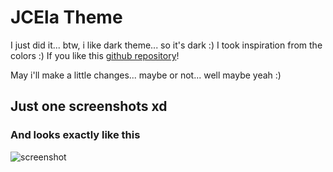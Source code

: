 # JCEla Theme

I just did it... btw, i like dark theme... so it's dark :)
I took inspiration from the colors :)
If you like this [github repository](https://github.com/Car-png/jcardenas-theme-v2)!

May i'll make a little changes... maybe or not... well maybe yeah :)

## Just one screenshots xd

### And looks exactly like this

![screenshot](https://i.ibb.co/s5CbdHx/image.png)
